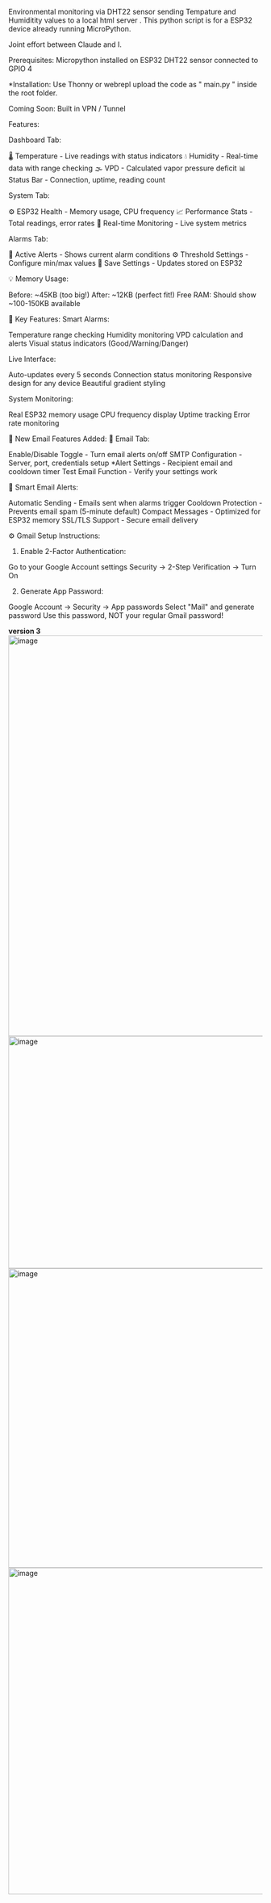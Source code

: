  Environmental monitoring via DHT22 sensor sending Tempature and Humiditity values to a local html server . This python script is for a ESP32 device already running MicroPython. 

Joint effort between Claude and I. 

Prerequisites: Micropython installed on ESP32
               DHT22 sensor connected to GPIO 4  

*Installation: Use Thonny or webrepl upload the code as " main.py " inside the root folder. 

Coming Soon: 
Built in VPN / Tunnel 

Features: 

Dashboard Tab:
<p>
🌡️ Temperature - Live readings with status indicators
💧 Humidity - Real-time data with range checking
🌫️ VPD - Calculated vapor pressure deficit
📊 Status Bar - Connection, uptime, reading count
</p>
System Tab:

⚙️ ESP32 Health - Memory usage, CPU frequency
📈 Performance Stats - Total readings, error rates
🔧 Real-time Monitoring - Live system metrics

Alarms Tab:

🚨 Active Alerts - Shows current alarm conditions
⚙️ Threshold Settings - Configure min/max values
💾 Save Settings - Updates stored on ESP32

💡 Memory Usage:

Before: ~45KB (too big!)
After: ~12KB (perfect fit!)
Free RAM: Should show ~100-150KB available

🎯 Key Features:
Smart Alarms:

Temperature range checking
Humidity monitoring
VPD calculation and alerts
Visual status indicators (Good/Warning/Danger)

Live Interface:

Auto-updates every 5 seconds
Connection status monitoring
Responsive design for any device
Beautiful gradient styling

System Monitoring:

Real ESP32 memory usage
CPU frequency display
Uptime tracking
Error rate monitoring

🚀 New Email Features Added:
📧 Email Tab:

Enable/Disable Toggle - Turn email alerts on/off
SMTP Configuration - Server, port, credentials setup
*Alert Settings - Recipient email and cooldown timer
Test Email Function - Verify your settings work

🚨 Smart Email Alerts:

Automatic Sending - Emails sent when alarms trigger
Cooldown Protection - Prevents email spam (5-minute default)
Compact Messages - Optimized for ESP32 memory
SSL/TLS Support - Secure email delivery

⚙️ Gmail Setup Instructions:
1. Enable 2-Factor Authentication:

Go to your Google Account settings
Security → 2-Step Verification → Turn On

2. Generate App Password:

Google Account → Security → App passwords
Select "Mail" and generate password
Use this password, NOT your regular Gmail password!


<b>version 3</b>
<img width="1465" height="794" alt="image" src="https://github.com/user-attachments/assets/05e25fa7-8435-4521-a1ab-8dfab2e42aed" />
<img width="1259" height="460" alt="image" src="https://github.com/user-attachments/assets/4191cb0c-7b68-485b-8e5a-01ef138b054f" />
<img width="1270" height="593" alt="image" src="https://github.com/user-attachments/assets/a144a8c2-c5b7-4f31-b79f-0950358fead9" />
<img width="1286" height="647" alt="image" src="https://github.com/user-attachments/assets/df6cd405-adc8-43f0-9df1-f65fbb2c6acb" />



